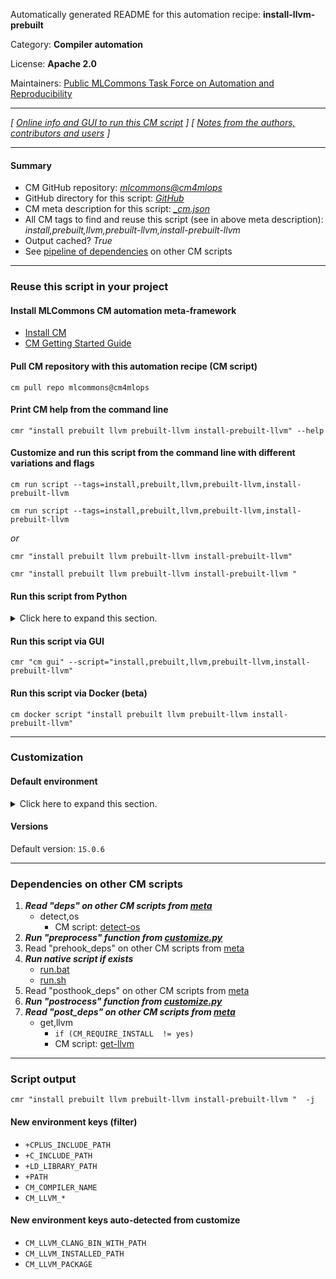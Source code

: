 Automatically generated README for this automation recipe: **install-llvm-prebuilt**

Category: **Compiler automation**

License: **Apache 2.0**

Maintainers: [Public MLCommons Task Force on Automation and Reproducibility](https://github.com/mlcommons/ck/blob/master/docs/taskforce.md)

---
*[ [Online info and GUI to run this CM script](https://access.cknowledge.org/playground/?action=scripts&name=install-llvm-prebuilt,cda9094971724a0a) ] [ [Notes from the authors, contributors and users](README-extra.md) ]*

---
#### Summary

* CM GitHub repository: *[mlcommons@cm4mlops](https://github.com/mlcommons/cm4mlops/tree/dev)*
* GitHub directory for this script: *[GitHub](https://github.com/mlcommons/cm4mlops/tree/dev/script/install-llvm-prebuilt)*
* CM meta description for this script: *[_cm.json](_cm.json)*
* All CM tags to find and reuse this script (see in above meta description): *install,prebuilt,llvm,prebuilt-llvm,install-prebuilt-llvm*
* Output cached? *True*
* See [pipeline of dependencies](#dependencies-on-other-cm-scripts) on other CM scripts


---
### Reuse this script in your project

#### Install MLCommons CM automation meta-framework

* [Install CM](https://access.cknowledge.org/playground/?action=install)
* [CM Getting Started Guide](https://github.com/mlcommons/ck/blob/master/docs/getting-started.md)

#### Pull CM repository with this automation recipe (CM script)

```cm pull repo mlcommons@cm4mlops```

#### Print CM help from the command line

````cmr "install prebuilt llvm prebuilt-llvm install-prebuilt-llvm" --help````

#### Customize and run this script from the command line with different variations and flags

`cm run script --tags=install,prebuilt,llvm,prebuilt-llvm,install-prebuilt-llvm`

`cm run script --tags=install,prebuilt,llvm,prebuilt-llvm,install-prebuilt-llvm `

*or*

`cmr "install prebuilt llvm prebuilt-llvm install-prebuilt-llvm"`

`cmr "install prebuilt llvm prebuilt-llvm install-prebuilt-llvm " `


#### Run this script from Python

<details>
<summary>Click here to expand this section.</summary>

```python

import cmind

r = cmind.access({'action':'run'
                  'automation':'script',
                  'tags':'install,prebuilt,llvm,prebuilt-llvm,install-prebuilt-llvm'
                  'out':'con',
                  ...
                  (other input keys for this script)
                  ...
                 })

if r['return']>0:
    print (r['error'])

```

</details>


#### Run this script via GUI

```cmr "cm gui" --script="install,prebuilt,llvm,prebuilt-llvm,install-prebuilt-llvm"```

#### Run this script via Docker (beta)

`cm docker script "install prebuilt llvm prebuilt-llvm install-prebuilt-llvm" `

___
### Customization

#### Default environment

<details>
<summary>Click here to expand this section.</summary>

These keys can be updated via `--env.KEY=VALUE` or `env` dictionary in `@input.json` or using script flags.


</details>

#### Versions
Default version: `15.0.6`

___
### Dependencies on other CM scripts


  1. ***Read "deps" on other CM scripts from [meta](https://github.com/mlcommons/cm4mlops/tree/dev/script/install-llvm-prebuilt/_cm.json)***
     * detect,os
       - CM script: [detect-os](https://github.com/mlcommons/cm4mlops/tree/master/script/detect-os)
  1. ***Run "preprocess" function from [customize.py](https://github.com/mlcommons/cm4mlops/tree/dev/script/install-llvm-prebuilt/customize.py)***
  1. Read "prehook_deps" on other CM scripts from [meta](https://github.com/mlcommons/cm4mlops/tree/dev/script/install-llvm-prebuilt/_cm.json)
  1. ***Run native script if exists***
     * [run.bat](https://github.com/mlcommons/cm4mlops/tree/dev/script/install-llvm-prebuilt/run.bat)
     * [run.sh](https://github.com/mlcommons/cm4mlops/tree/dev/script/install-llvm-prebuilt/run.sh)
  1. Read "posthook_deps" on other CM scripts from [meta](https://github.com/mlcommons/cm4mlops/tree/dev/script/install-llvm-prebuilt/_cm.json)
  1. ***Run "postrocess" function from [customize.py](https://github.com/mlcommons/cm4mlops/tree/dev/script/install-llvm-prebuilt/customize.py)***
  1. ***Read "post_deps" on other CM scripts from [meta](https://github.com/mlcommons/cm4mlops/tree/dev/script/install-llvm-prebuilt/_cm.json)***
     * get,llvm
       * `if (CM_REQUIRE_INSTALL  != yes)`
       - CM script: [get-llvm](https://github.com/mlcommons/cm4mlops/tree/master/script/get-llvm)

___
### Script output
`cmr "install prebuilt llvm prebuilt-llvm install-prebuilt-llvm "  -j`
#### New environment keys (filter)

* `+CPLUS_INCLUDE_PATH`
* `+C_INCLUDE_PATH`
* `+LD_LIBRARY_PATH`
* `+PATH`
* `CM_COMPILER_NAME`
* `CM_LLVM_*`
#### New environment keys auto-detected from customize

* `CM_LLVM_CLANG_BIN_WITH_PATH`
* `CM_LLVM_INSTALLED_PATH`
* `CM_LLVM_PACKAGE`